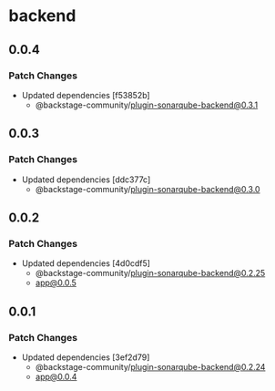 # backend

## 0.0.4

### Patch Changes

- Updated dependencies [f53852b]
  - @backstage-community/plugin-sonarqube-backend@0.3.1

## 0.0.3

### Patch Changes

- Updated dependencies [ddc377c]
  - @backstage-community/plugin-sonarqube-backend@0.3.0

## 0.0.2

### Patch Changes

- Updated dependencies [4d0cdf5]
  - @backstage-community/plugin-sonarqube-backend@0.2.25
  - app@0.0.5

## 0.0.1

### Patch Changes

- Updated dependencies [3ef2d79]
  - @backstage-community/plugin-sonarqube-backend@0.2.24
  - app@0.0.4
